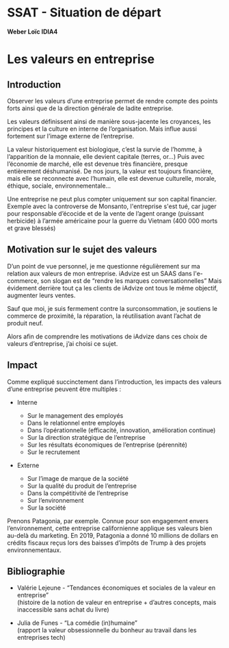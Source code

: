 # SSAT - Situation de départ
__Weber Loïc IDIA4__

# Les valeurs en entreprise

## Introduction

Observer les valeurs d’une entreprise permet de rendre compte des points forts ainsi que de la direction générale de ladite entreprise.

Les valeurs définissent ainsi de manière sous-jacente les croyances, les principes et la culture en interne de l’organisation. Mais influe aussi fortement sur l’image externe de l’entreprise.

La valeur historiquement est biologique, c’est la survie de l’homme,
à l’apparition de la monnaie, elle devient capitale (terres, or…)
Puis avec l’économie de marché, elle est devenue très financière, presque entièrement déshumanisé. De nos jours, la valeur est toujours financière, mais elle se reconnecte avec l’humain, elle est devenue culturelle, morale, éthique, sociale, environnementale…

Une entreprise ne peut plus compter uniquement sur son capital financier. Exemple avec la controverse de Monsanto, l'entreprise s'est tué, car juger pour responsable d’écocide et de la vente de l’agent orange (puissant herbicide) à l’armée américaine pour la guerre du Vietnam (400 000 morts et grave blessés)

## Motivation sur le sujet des valeurs

D’un point de vue personnel, je me questionne régulièrement sur ma relation aux valeurs de mon entreprise. iAdvize est un SAAS dans l'e-commerce, son slogan est de “rendre les marques conversationnelles” Mais évidement derrière tout ça les clients de iAdvize ont tous le même objectif, augmenter leurs ventes.

Sauf que moi, je suis fermement contre la surconsommation, je soutiens le commerce de proximité, la réparation, la réutilisation avant l’achat de produit neuf.

Alors afin de comprendre les motivations de iAdvize dans ces choix de valeurs d’entreprise, j’ai choisi ce sujet.

## Impact

Comme expliqué succinctement dans l’introduction, les impacts des valeurs d’une entreprise peuvent être multiples :


- Interne
  - Sur le management des employés
  - Dans le relationnel entre employés
  - Dans l’opérationnelle (efficacité, innovation, amélioration continue)
  - Sur la direction stratégique de l’entreprise
  - Sur les résultats économiques de l’entreprise (pérennité)
  - Sur le recrutement


- Externe
  - Sur l’image de marque de la société
  - Sur la qualité du produit de l’entreprise
  - Dans la compétitivité de l’entreprise
  - Sur l’environnement
  - Sur la société

Prenons Patagonia, par exemple. Connue pour son engagement envers l’environnement, cette entreprise californienne applique ses valeurs bien au-delà du marketing. En 2019, Patagonia a donné 10 millions de dollars en crédits fiscaux reçus lors des baisses d’impôts de Trump à des projets environnementaux.

## Bibliographie

- Valérie Lejeune - “Tendances économiques et sociales de la valeur en entreprise”  
(histoire de la notion de valeur en entreprise + d’autres concepts, mais inaccessible sans achat du livre)

- Julia de Funes - “La comédie (in)humaine”  
(rapport la valeur obsessionnelle du bonheur au travail dans les entreprises tech)

